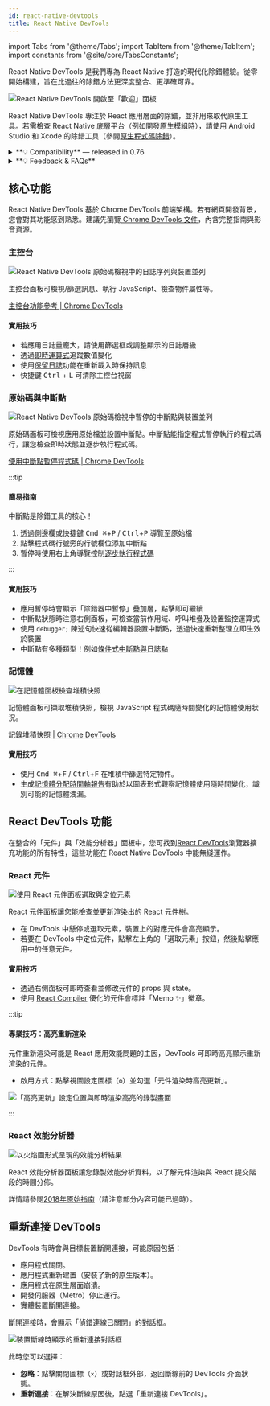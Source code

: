 ```yaml
---
id: react-native-devtools
title: React Native DevTools
---
```


import Tabs from '@theme/Tabs'; import TabItem from '@theme/TabItem'; import constants from '@site/core/TabsConstants';

React Native DevTools 是我們專為 React Native 打造的現代化除錯體驗。從零開始構建，旨在比過往的除錯方法更深度整合、更準確可靠。

![React Native DevTools 開啟至「歡迎」面板](/docs/assets/debugging-rndt-welcome.jpg)

React Native DevTools 專注於 React 應用層面的除錯，並非用來取代原生工具。若需檢查 React Native 底層平台（例如開發原生模組時），請使用 Android Studio 和 Xcode 的除錯工具（參閱[原生程式碼除錯](/docs/debugging-native-code)）。

<details>
<summary>**💡 Compatibility** — released in 0.76</summary>

React Native DevTools supports all React Native apps running Hermes. It replaces the previous Flipper, Experimental Debugger, and Hermes debugger (Chrome) frontends.

It is not possible to set up React Native DevTools with any older versions of React Native.

- **Chrome Browser DevTools — unsupported**
  - Connecting to React Native via `chrome://inspect` is no longer supported. Features may not work correctly, as the latest versions of Chrome DevTools (which are built to match the latest browser capabilities and APIs) have not been tested, and this frontend lacks our customisations. Instead, we ship a supported version with React Native DevTools.
- **Visual Studio Code — unsupported** (pre-existing)
  - Third party extensions such as [Expo Tools](https://github.com/expo/vscode-expo) and [Radon IDE](https://ide.swmansion.com/) may have improved compatibility, but are not directly supported by the React team.

</details>

<details>
<summary>**💡 Feedback & FAQs**</summary>

We want the tooling you use to debug React across all platforms to be reliable, familiar, simple, and cohesive. All the features described on this page are built with these principles in mind, and we also want to offer more capabilities in future.

We are actively iterating on the future of React Native DevTools, and have created a centralized [GitHub discussion](https://github.com/react-native-community/discussions-and-proposals/discussions/819) to keep track of issues, frequently asked questions, and feedback.

</details>

## 核心功能

React Native DevTools 基於 Chrome DevTools 前端架構。若有網頁開發背景，您會對其功能感到熟悉。建議先瀏覽[ Chrome DevTools 文件](https://developer.chrome.com/docs/devtools)，內含完整指南與影音資源。

### 主控台

![React Native DevTools 原始碼檢視中的日誌序列與裝置並列](/docs/assets/debugging-rndt-console.jpg)

主控台面板可檢視/篩選訊息、執行 JavaScript、檢查物件屬性等。

[主控台功能參考 | Chrome DevTools](https://developer.chrome.com/docs/devtools/console/reference)

#### 實用技巧

- 若應用日誌量龐大，請使用篩選框或調整顯示的日誌層級
- 透過[即時運算式](https://developer.chrome.com/docs/devtools/console/live-expressions)追蹤數值變化
- 使用[保留日誌](https://developer.chrome.com/docs/devtools/console/reference#persist)功能在重新載入時保持訊息
- 快捷鍵 <kbd>Ctrl</kbd> + <kbd>L</kbd> 可清除主控台視窗

### 原始碼與中斷點

![React Native DevTools 原始碼檢視中暫停的中斷點與裝置並列](/docs/assets/debugging-rndt-sources-paused-with-device.jpg)

原始碼面板可檢視應用原始檔並設置中斷點。中斷點能指定程式暫停執行的程式碼行，讓您檢查即時狀態並逐步執行程式碼。

[使用中斷點暫停程式碼 | Chrome DevTools](https://developer.chrome.com/docs/devtools/javascript/breakpoints)

:::tip

#### 簡易指南

中斷點是除錯工具的核心！

1. 透過側邊欄或快捷鍵 <kbd>Cmd ⌘</kbd>+<kbd>P</kbd> / <kbd>Ctrl</kbd>+<kbd>P</kbd> 導覽至原始檔
2. 點擊程式碼行號旁的行號欄位添加中斷點
3. 暫停時使用右上角導覽控制[逐步執行程式碼](https://developer.chrome.com/docs/devtools/javascript/reference#stepping)

:::

#### 實用技巧

- 應用暫停時會顯示「除錯器中暫停」疊加層，點擊即可繼續
- 中斷點狀態時注意右側面板，可檢查當前作用域、呼叫堆疊及設置監控運算式
- 使用 `debugger;` 陳述句快速從編輯器設置中斷點，透過快速重新整理立即生效於裝置
- 中斷點有多種類型！例如[條件式中斷點與日誌點](https://developer.chrome.com/docs/devtools/javascript/breakpoints#overview)

### 記憶體

![在記憶體面板檢查堆積快照](/docs/assets/debugging-rndt-memory.jpg)

記憶體面板可擷取堆積快照，檢視 JavaScript 程式碼隨時間變化的記憶體使用狀況。

[記錄堆積快照 | Chrome DevTools](https://developer.chrome.com/docs/devtools/memory-problems/heap-snapshots)

#### 實用技巧

- 使用 <kbd>Cmd ⌘</kbd>+<kbd>F</kbd> / <kbd>Ctrl</kbd>+<kbd>F</kbd> 在堆積中篩選特定物件。
- 生成[記憶體分配時間軸報告](https://developer.chrome.com/docs/devtools/memory-problems/allocation-profiler)有助於以圖表形式觀察記憶體使用隨時間變化，識別可能的記憶體洩漏。

## React DevTools 功能

在整合的「元件」與「效能分析器」面板中，您可找到[React DevTools](https://react.dev/learn/react-developer-tools)瀏覽器擴充功能的所有特性，這些功能在 React Native DevTools 中能無縫運作。

### React 元件

![使用 React 元件面板選取與定位元素](/docs/assets/debugging-rndt-react-components.gif)

React 元件面板讓您能檢查並更新渲染出的 React 元件樹。

- 在 DevTools 中懸停或選取元素，裝置上的對應元件會高亮顯示。
- 若要在 DevTools 中定位元件，點擊左上角的「選取元素」按鈕，然後點擊應用中的任意元件。

#### 實用技巧

- 透過右側面板可即時查看並修改元件的 props 與 state。
- 使用 [React Compiler](https://react.dev/learn/react-compiler) 優化的元件會標註「Memo ✨」徽章。

:::tip

#### 專業技巧：高亮重新渲染

元件重新渲染可能是 React 應用效能問題的主因，DevTools 可即時高亮顯示重新渲染的元件。

- 啟用方式：點擊視圖設定圖標（`⚙︎`）並勾選「元件渲染時高亮更新」。

![「高亮更新」設定位置與即時渲染高亮的錄製畫面](/docs/assets/debugging-rndt-highlight-renders.gif)

:::

### React 效能分析器

![以火焰圖形式呈現的效能分析結果](/docs/assets/debugging-rndt-react-profiler.jpg)

React 效能分析器面板讓您錄製效能分析資料，以了解元件渲染與 React 提交階段的時間分佈。

詳情請參閱[2018年原始指南](https://legacy.reactjs.org/blog/2018/09/10/introducing-the-react-profiler.html#reading-performance-data)（請注意部分內容可能已過時）。

## 重新連接 DevTools

DevTools 有時會與目標裝置斷開連接，可能原因包括：

- 應用程式關閉。
- 應用程式重新建置（安裝了新的原生版本）。
- 應用程式在原生層面崩潰。
- 開發伺服器（Metro）停止運行。
- 實體裝置斷開連接。

斷開連接時，會顯示「偵錯連線已關閉」的對話框。

![裝置斷線時顯示的重新連接對話框](/docs/assets/debugging-reconnect-menu.jpg)

此時您可以選擇：

- **忽略**：點擊關閉圖標（`×`）或對話框外部，返回斷線前的 DevTools 介面狀態。
- **重新連接**：在解決斷線原因後，點選「重新連接 DevTools」。